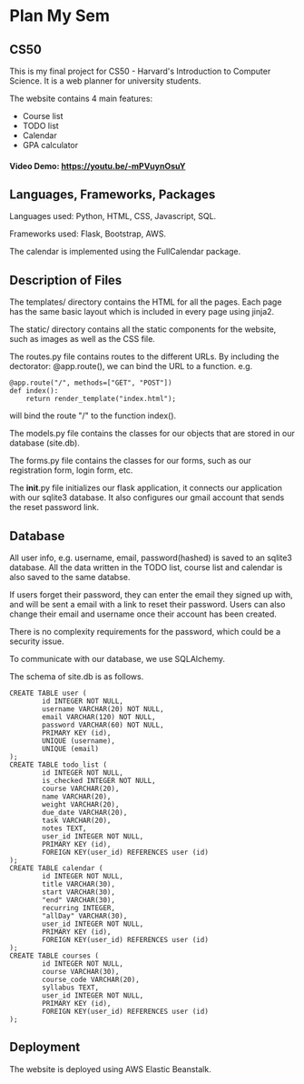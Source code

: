 # Plan My Sem

## CS50

This is my final project for CS50 - Harvard's Introduction to Computer Science.
It is a web planner for university students.

The website contains 4 main features:

- Course list
- TODO list
- Calendar
- GPA calculator

#### Video Demo: <https://youtu.be/-mPVuynOsuY>

## Languages, Frameworks, Packages

Languages used: Python, HTML, CSS, Javascript, SQL.

Frameworks used: Flask, Bootstrap, AWS.

The calendar is implemented using the FullCalendar package.

## Description of Files

The templates/ directory contains the HTML for all the pages. Each page has the same basic layout which is included in every page using jinja2.

The static/ directory contains all the static components for the website, such as images as well as the CSS file.

The routes.py file contains routes to the different URLs. By including the dectorator: @app.route(), we can bind the URL to a function.
e.g.

```
@app.route("/", methods=["GET", "POST"])
def index():
    return render_template("index.html");
```

will bind the route "/" to the function index().

The models.py file contains the classes for our objects that are stored in our database (site.db).

The forms.py file contains the classes for our forms, such as our registration form, login form, etc.

The **init**.py file initializes our flask application, it connects our application with our sqlite3 database. It also configures our gmail account that sends the reset password link.

## Database

All user info, e.g. username, email, password(hashed) is saved to an sqlite3 database. All the data written in the TODO list, course list and calendar is also saved to the same databse.

If users forget their password, they can enter the email they signed up with, and will be sent a email with a link to reset their password. Users can also change their email and username once their account has been created.

There is no complexity requirements for the password, which could be a security issue.

To communicate with our database, we use SQLAlchemy.

The schema of site.db is as follows.

```
CREATE TABLE user (
        id INTEGER NOT NULL,
        username VARCHAR(20) NOT NULL,
        email VARCHAR(120) NOT NULL,
        password VARCHAR(60) NOT NULL,
        PRIMARY KEY (id),
        UNIQUE (username),
        UNIQUE (email)
);
CREATE TABLE todo_list (
        id INTEGER NOT NULL,
        is_checked INTEGER NOT NULL,
        course VARCHAR(20),
        name VARCHAR(20),
        weight VARCHAR(20),
        due_date VARCHAR(20),
        task VARCHAR(20),
        notes TEXT,
        user_id INTEGER NOT NULL,
        PRIMARY KEY (id),
        FOREIGN KEY(user_id) REFERENCES user (id)
);
CREATE TABLE calendar (
        id INTEGER NOT NULL,
        title VARCHAR(30),
        start VARCHAR(30),
        "end" VARCHAR(30),
        recurring INTEGER,
        "allDay" VARCHAR(30),
        user_id INTEGER NOT NULL,
        PRIMARY KEY (id),
        FOREIGN KEY(user_id) REFERENCES user (id)
);
CREATE TABLE courses (
        id INTEGER NOT NULL,
        course VARCHAR(30),
        course_code VARCHAR(20),
        syllabus TEXT,
        user_id INTEGER NOT NULL,
        PRIMARY KEY (id),
        FOREIGN KEY(user_id) REFERENCES user (id)
);
```

## Deployment

The website is deployed using AWS Elastic Beanstalk.
